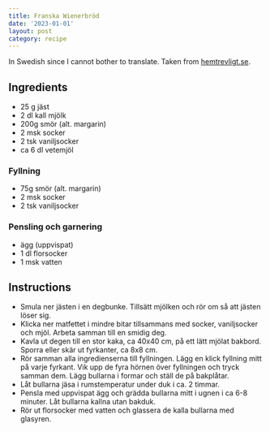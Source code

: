 ```yaml
---
title: Franska Wienerbröd
date: '2023-01-01'
layout: post
category: recipe
---
```


In Swedish since I cannot bother to translate. Taken from [hemtrevligt.se](hemtrevligt.se).

## Ingredients

* 25 g jäst
* 2 dl kall mjölk
* 200g smör (alt. margarin)
* 2 msk socker
* 2 tsk vaniljsocker
* ca 6 dl vetemjöl

### Fyllning

* 75g smör (alt. margarin)
* 2 msk socker
* 2 tsk vaniljsocker

### Pensling och garnering

* ägg (uppvispat)
* 1 dl florsocker
* 1 msk vatten

## Instructions

* Smula ner jästen i en degbunke. Tillsätt mjölken och rör om så att jästen
  löser sig.
* Klicka ner matfettet i mindre bitar tillsammans med socker, vaniljsocker och
  mjöl. Arbeta samman till en smidig deg.
* Kavla ut degen till en stor kaka, ca 40x40 cm, på ett lätt mjölat bakbord.
  Sporra eller skär ut fyrkanter, ca 8x8 cm.
* Rör samman alla ingredienserna till fyllningen. Lägg en klick fyllning mitt
  på varje fyrkant. Vik upp de fyra hörnen över fyllningen och tryck samman
  dem. Lägg bullarna i formar och ställ de på bakplåtar.
* Låt bullarna jäsa i rumstemperatur under duk i ca. 2 timmar.
* Pensla med uppvispat ägg och grädda bullarna mitt i ugnen i ca 6-8 minuter.
  Låt bullarna kallna utan bakduk.
* Rör ut florsocker med vatten och glassera de kalla bullarna med glasyren.
